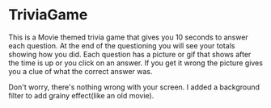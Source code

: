 # TriviaGame
This is a Movie themed trivia game that gives you 10 seconds to answer each question. At the end of the questioning you will see your totals showing how you did. Each question has a picture or gif that shows after the time is up or you click on an answer. If you get it wrong the picture gives you a clue of what the correct answer was.

Don't worry, there's nothing wrong with your screen. I added a background filter to add grainy effect(like an old movie).
